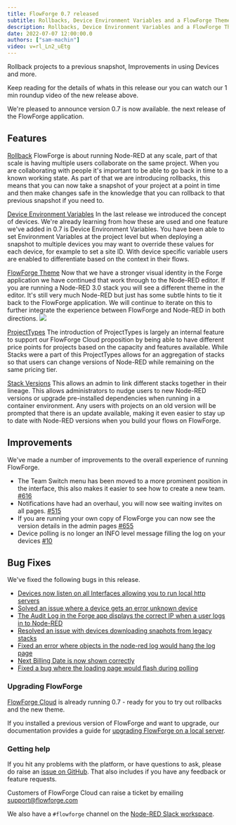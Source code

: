 ```yaml
---
title: FlowForge 0.7 released
subtitle: Rollbacks, Device Environment Variables and a FlowForge Theme
description: Rollbacks, Device Environment Variables and a FlowForge Theme
date: 2022-07-07 12:00:00.0
authors: ["sam-machin"]
video: v=rl_Ln2_uEtg
---
```

Rollback projects to a previous snapshot, Improvements in using Devices and more.

<!--more-->

Keep reading for  the details of whats in this release our you can watch our 1 min roundup video of the new release above. 

We're pleased to announce version 0.7 is now available. the next release of the FlowForge application.

## Features
[Rollback](https://github.com/flowforge/flowforge/issues/587)
FlowForge is about running Node-RED at any scale, part of that scale is having multiple users collaborate on the same project. When you are collaborating with people it's important to be able to go back in time to a known working state. As part of that we are introducing rollbacks, this means that you can now take a snapshot of your project at a point in time and then make changes safe in the knowledge that you can rollback to that previous snapshot if you need to.

[Device Environment Variables](https://github.com/flowforge/flowforge/issues/680)
In the last release we introduced the concept of devices. We're already learning from how these are used and one feature we've added in 0.7 is Device Environment Variables. You have been able to set Environment Variables at the project level but when deploying a snapshot to multiple devices you may want to override these values for each device, for example to set a site ID. With device specific variable users are enabled to differentiate based on the context in their flows.

[FlowForge Theme](https://github.com/flowforge/flowforge-nr-theme/)
Now that we have a stronger visual identity in the Forge application we have continued that work through to the Node-RED editor. If you are running a Node-RED 3.0 stack you will see a different theme in the editor. It's still very much Node-RED but just has some subtle hints to tie it back to the FlowForge application. We will continue to iterate on this to further integrate the experience between FlowForge and Node-RED in both directions.
![](../images/ff-07-theme.png)

[ProjectTypes](https://github.com/flowforge/flowforge/issues/380)
The introduction of ProjectTypes is largely an internal feature to support our FlowForge Cloud proposition by being able to have different price points for projects based on the capacity and features available. While Stacks were a part of this ProjectTypes allows for an aggregation of stacks so that users can change versions of Node-RED while remaining on the same pricing tier.

[Stack Versions](https://github.com/flowforge/flowforge/issues/694)
This allows an admin to link different stacks together in their lineage. This allows administrators to nudge users to new Node-RED versions or upgrade pre-installed dependencies when running in a container environment. Any users with projects on an old version will be prompted that there is an update available, making it even easier to stay up to date with Node-RED versions when you build your flows on FlowForge.


## Improvements
We've made a number of improvements to the overall experience of running FlowForge.
- The Team Switch menu has been moved to a more prominent position in the interface, this also makes it easier to see how to create a new team. [#616](https://github.com/flowforge/flowforge/issues/616)
- Notifications have had an overhaul, you will now see waiting invites on all pages. [#515](https://github.com/flowforge/flowforge/issues/515)
- If you are running your own copy of FlowForge you can now see the version details in the admin pages [#655](https://github.com/flowforge/flowforge/issues/655)
- Device polling is no longer an INFO level message  filling the log on your devices [#10](https://github.com/flowforge/flowforge-device-agent/issues/10)



## Bug Fixes
We've fixed the following bugs in this release.
- [Devices now listen on all Interfaces allowing you to run local http servers](https://github.com/flowforge/flowforge-device-agent/issues/7)<br>
- [Solved an issue where a device gets an error  unknown device](https://github.com/flowforge/flowforge-device-agent/issues/7)<br>
- [The Audit Log in the Forge app displays the correct IP when a user logs in to Node-RED](https://github.com/flowforge/flowforge/issues/507)<br>
- [Resolved an issue with devices downloading snaphots from legacy stacks](https://github.com/flowforge/flowforge/issues/507)<br>
- [Fixed an error where objects in the node-red log would hang the log page](https://github.com/flowforge/flowforge/issues/735)<br>
- [Next Billing Date is now shown correctly](https://github.com/flowforge/flowforge/issues/745)<br>
- [Fixed a bug where the loading page would flash during polling](https://github.com/flowforge/flowforge/issues/689)<br>

### Upgrading FlowForge

[FlowForge Cloud](https://app.flowforge.com) is already running 0.7 - ready for
you to try out rollbacks and the new theme. 

If you installed a previous version of FlowForge and want to upgrade, our documentation provides a
guide for [upgrading FlowForge on a local server](http://flowforge.com/docs/install#upgrade).

### Getting help

If you hit any problems with the platform, or have questions to ask, please do
raise an [issue on GitHub](https://github.com/flowforge/flowforge/issues).
That also includes if you have any feedback or feature requests.

Customers of FlowForge Cloud can raise a ticket by emailing support@flowforge.com

We also have a `#flowforge` channel on the [Node-RED Slack workspace](https://nodered.org/slack).
